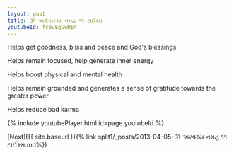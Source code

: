 ```yaml
---
layout: post
title: ૐ અર્થકારયા નમહ ૧૧ ટાઈમ્સ
youtubeId: fcevEgGwDp4
---
```

 
 
Helps get goodness, bliss and peace and God's blessings
 
Helps remain focused, help generate inner energy 
 
Helps boost physical and mental health 
 
Helps remain grounded and generates a sense of gratitude towards the greater power 
 
Helps reduce bad karma
 
 
 
 


{% include youtubePlayer.html id=page.youtubeId %}
 
[Next]({{ site.baseurl }}{% link  split1/_posts/2013-04-05-ૐ અસ્વથ્ય નમહ ૧૧ ટાઈમ્સ.md%})
 
